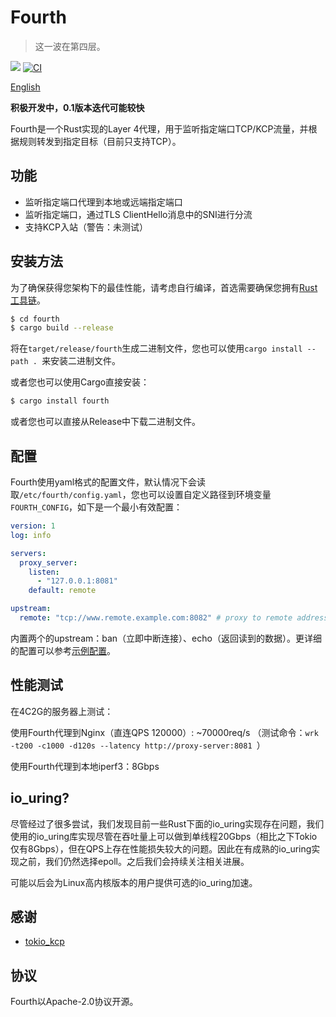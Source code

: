 # Fourth

> 这一波在第四层。

[![](https://img.shields.io/crates/v/fourth)](https://crates.io/crates/fourth) [![CI](https://img.shields.io/github/workflow/status/kernelerr/fourth/Rust)](https://github.com/KernelErr/fourth/actions/workflows/rust.yml)

[English](/README-EN.md)

**积极开发中，0.1版本迭代可能较快**

Fourth是一个Rust实现的Layer 4代理，用于监听指定端口TCP/KCP流量，并根据规则转发到指定目标（目前只支持TCP）。

## 功能

- 监听指定端口代理到本地或远端指定端口
- 监听指定端口，通过TLS ClientHello消息中的SNI进行分流
- 支持KCP入站（警告：未测试）

## 安装方法

为了确保获得您架构下的最佳性能，请考虑自行编译，首选需要确保您拥有[Rust工具链](https://rustup.rs/)。

```bash
$ cd fourth
$ cargo build --release
```

将在`target/release/fourth`生成二进制文件，您也可以使用`cargo install --path . `来安装二进制文件。

或者您也可以使用Cargo直接安装：

```bash
$ cargo install fourth
```

或者您也可以直接从Release中下载二进制文件。

## 配置

Fourth使用yaml格式的配置文件，默认情况下会读取`/etc/fourth/config.yaml`，您也可以设置自定义路径到环境变量`FOURTH_CONFIG`，如下是一个最小有效配置：

```yaml
version: 1
log: info

servers:
  proxy_server:
    listen:
      - "127.0.0.1:8081"
    default: remote

upstream:
  remote: "tcp://www.remote.example.com:8082" # proxy to remote address
```

内置两个的upstream：ban（立即中断连接）、echo（返回读到的数据）。更详细的配置可以参考[示例配置](./example-config.yaml)。

## 性能测试

在4C2G的服务器上测试：

使用Fourth代理到Nginx（直连QPS 120000）: ~70000req/s （测试命令：`wrk -t200 -c1000 -d120s --latency http://proxy-server:8081 `）

使用Fourth代理到本地iperf3：8Gbps

## io_uring?

尽管经过了很多尝试，我们发现目前一些Rust下面的io_uring实现存在问题，我们使用的io_uring库实现尽管在吞吐量上可以做到单线程20Gbps（相比之下Tokio仅有8Gbps），但在QPS上存在性能损失较大的问题。因此在有成熟的io_uring实现之前，我们仍然选择epoll。之后我们会持续关注相关进展。

可能以后会为Linux高内核版本的用户提供可选的io_uring加速。

## 感谢

- [tokio_kcp](https://github.com/Matrix-Zhang/tokio_kcp)

## 协议

Fourth以Apache-2.0协议开源。
